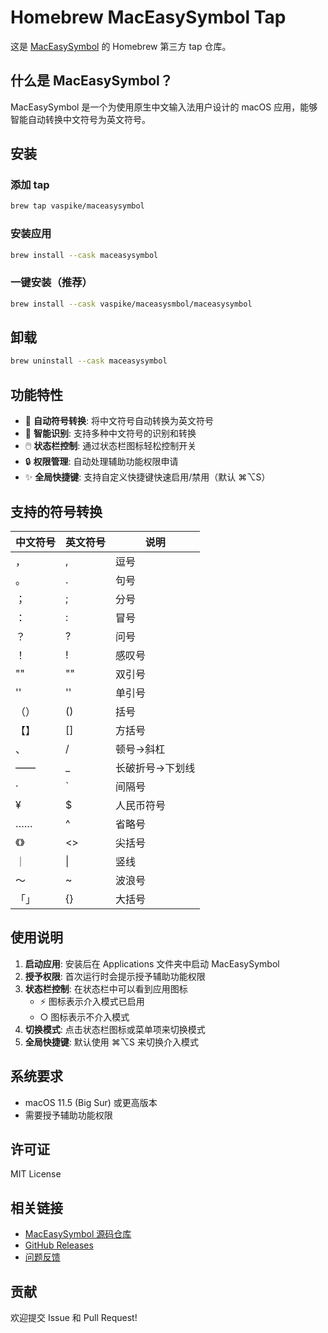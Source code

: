 # Homebrew MacEasySymbol Tap

这是 [MacEasySymbol](https://github.com/vaspike/MacEasySymbol) 的 Homebrew 第三方 tap 仓库。

## 什么是 MacEasySymbol？

MacEasySymbol 是一个为使用原生中文输入法用户设计的 macOS 应用，能够智能自动转换中文符号为英文符号。

## 安装

### 添加 tap

```bash
brew tap vaspike/maceasysymbol
```

### 安装应用

```bash
brew install --cask maceasysymbol
```

### 一键安装（推荐）

```bash
brew install --cask vaspike/maceasysmbol/maceasysymbol
```

## 卸载

```bash
brew uninstall --cask maceasysymbol
```

## 功能特性

- 🔄 **自动符号转换**: 将中文符号自动转换为英文符号
- 🎯 **智能识别**: 支持多种中文符号的识别和转换  
- 🖱️ **状态栏控制**: 通过状态栏图标轻松控制开关
- 🔒 **权限管理**: 自动处理辅助功能权限申请
- ✨ **全局快捷键**: 支持自定义快捷键快速启用/禁用（默认 ⌘⌥S）

## 支持的符号转换

| 中文符号 | 英文符号 | 说明 |
|---------|---------|------|
| ， | , | 逗号 |
| 。 | . | 句号 |
| ； | ; | 分号 |
| ： | : | 冒号 |
| ？ | ? | 问号 |
| ！ | ! | 感叹号 |
| "" | "" | 双引号 |
| '' | '' | 单引号 |
| （） | () | 括号 |
| 【】 | [] | 方括号 |
| 、 | / | 顿号→斜杠 |
| —— | _ | 长破折号→下划线 |
| · | ` | 间隔号 |
| ¥ | $ | 人民币符号 |
| …… | ^ | 省略号 |
| 《》 | <> | 尖括号 |
| ｜ | \| | 竖线 |
| ～ | ~ | 波浪号 |
| 「」 | {} | 大括号 |

## 使用说明

1. **启动应用**: 安装后在 Applications 文件夹中启动 MacEasySymbol
2. **授予权限**: 首次运行时会提示授予辅助功能权限
3. **状态栏控制**: 在状态栏中可以看到应用图标
   - ⚡ 图标表示介入模式已启用
   - ○ 图标表示不介入模式
4. **切换模式**: 点击状态栏图标或菜单项来切换模式
5. **全局快捷键**: 默认使用 ⌘⌥S 来切换介入模式

## 系统要求

- macOS 11.5 (Big Sur) 或更高版本
- 需要授予辅助功能权限

## 许可证

MIT License

## 相关链接

- [MacEasySymbol 源码仓库](https://github.com/vaspike/MacEasySymbol)
- [GitHub Releases](https://github.com/vaspike/MacEasySymbol/releases)
- [问题反馈](https://github.com/vaspike/MacEasySymbol/issues)

## 贡献

欢迎提交 Issue 和 Pull Request! 